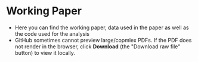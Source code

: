 # Working Paper
- Here you can find the working paper, data used in the paper as well as the code used for the analysis
- GitHub sometimes cannot preview large/copmlex PDFs. If the PDF does not render in the browser, click **Download** (the "Download raw file" button) to view it locally.

